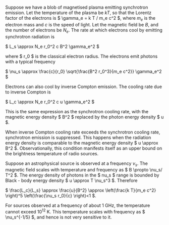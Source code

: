 Suppose we have a blob of magnetised plasma emitting synchrotron emission. Let the temperature of the plasma be $k T$, so that the Lorentz factor of the electrons is $ \gamma_e = k T / m_e c^2 $, where $m_e$ is the electron mass and $c$ is the speed of light. Let the magnetic field be $B$, and the number of electrons be $N_e$. The rate at which electrons cool by emitting synchrotron radiation is

$ L_s \approx N_e r_0^2 c B^2 \gamma_e^2 $

where $ r_0 $ is the classical electron radius. The electrons emit photons with a typical frequency

$ \nu_s \approx \frac{c}{r_0} \sqrt{\frac{B^2 r_0^3}{m_e c^2}} \gamma_e^2 $

Electrons can also cool by inverse Compton emission. The cooling rate due to inverse Compton is

$ L_c \approx N_e r_0^2 c u \gamma_e^2 $

This is the same expression as the synchrotron cooling rate, with the magnetic energy density $ B^2 $ replaced by the photon energy density $ u $.

When inverse Compton cooling rate exceeds the synchrotron cooling rate, synchrotron emission is suppressed. This happens when the radiation energy density is comparable to the magnetic energy density $ u \approx B^2 $. Observationally, this condition manifests itself as an upper bound on the brightness temperature of radio sources. 

Suppose an astrophysical source is observed at a frequency $\nu_s$. The magnetic field scales with temperature and frequency as $ B \propto \nu_s/ T^2 $. The energy density of photons in the $ nu_s $ range is bounded by Black - body energy density $ u \approx T \nu_s^3 $. Therefore

$ \frac{L_c}{L_s} \approx \frac{u}{B^2} \approx \left(\frac{k T}{m_e c^2} \right)^5 \left(\frac{\nu_s r_0}{c} \right)<1 $.

For sources observed at a frequency of about 1 GHz, the temperature cannot exceed $10^{12}$ K. This temperature scales with frequency as $ \nu_s^{-1/5} $, and hence is not very sensitive to it.